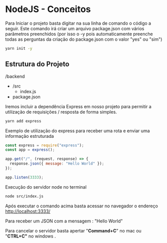 # NodeJS - Conceitos

Para Iniciar o projeto basta digitar na sua linha de comando o código a seguir. Este comando irá criar um arquivo package.json com vários parâmetros preenchidos (por isso o -y pois automaticamente preenche todas as perguntas da criação do package.json com o valor "yes" ou "sim")

```bash
yarn init -y
```

## Estrutura do Projeto

/backend

- /src
  - index.js
- package.json

Iremos incluir a dependência Express em nosso projeto para permitir a utilização de requisições / resposta de forma simples.

```bash
yarn add express
```

Exemplo de utilização do express para receber uma rota e enviar uma informação estruturada

```jsx
const express = require("express");
const app = express();

app.get("/", (request, response) => {
  response.json({ message: "Hello World" });
});

app.listen(3333);
```

Execução do servidor node no terminal

```bash
node src/index.js
```

Após executar o comando acima basta acessar no navegador o endereço [http://localhost:3333/](http://localhost:3333/)

Para receber um JSON com a mensagem : "Hello World"

Para cancelar o servidor basta apertar "**Command+C**" no mac ou "**CTRL+C"** no windows .
